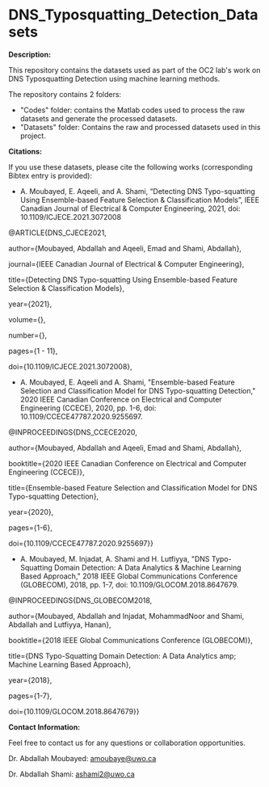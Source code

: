 # DNS_Typosquatting_Detection_Datasets
**Description:**

This repository contains the datasets used as part of the OC2 lab's work on DNS Typosquatting Detection using machine learning methods.

The repository contains 2 folders:
- "Codes" folder: contains the Matlab codes used to process the raw datasets and generate the processed datasets.
- "Datasets" folder: Contains the raw and processed datasets used in this project.

**Citations:**

If you use these datasets, please cite the following works (corresponding Bibtex entry is provided):

- A. Moubayed, E. Aqeeli, and A. Shami, “Detecting DNS Typo-squatting Using Ensemble-based Feature Selection & Classification Models”, IEEE Canadian Journal of Electrical & Computer Engineering, 2021, doi: 10.1109/ICJECE.2021.3072008

@ARTICLE{DNS_CJECE2021,

author={Moubayed, Abdallah and Aqeeli, Emad and Shami, Abdallah}, 

journal={IEEE Canadian Journal of Electrical \& Computer Engineering}, 

title={Detecting DNS Typo-squatting Using Ensemble-based Feature Selection \& Classification Models}, 

year={2021}, 

volume={}, 

number={}, 

pages={1 - 11}, 
 
doi={10.1109/ICJECE.2021.3072008}, 


- A. Moubayed, E. Aqeeli and A. Shami, "Ensemble-based Feature Selection and Classification Model for DNS Typo-squatting Detection," 2020 IEEE Canadian Conference on Electrical and Computer Engineering (CCECE), 2020, pp. 1-6, doi: 10.1109/CCECE47787.2020.9255697.

@INPROCEEDINGS{DNS_CCECE2020,
  
  author={Moubayed, Abdallah and Aqeeli, Emad and Shami, Abdallah},
  
  booktitle={2020 IEEE Canadian Conference on Electrical and Computer Engineering (CCECE)}, 
  
  title={Ensemble-based Feature Selection and Classification Model for DNS Typo-squatting Detection}, 
  
  year={2020},
  
  pages={1-6},
  
  doi={10.1109/CCECE47787.2020.9255697}}
  
  - A. Moubayed, M. Injadat, A. Shami and H. Lutfiyya, "DNS Typo-Squatting Domain Detection: A Data Analytics & Machine Learning Based Approach," 2018 IEEE Global Communications Conference (GLOBECOM), 2018, pp. 1-7, doi: 10.1109/GLOCOM.2018.8647679.

@INPROCEEDINGS{DNS_GLOBECOM2018,
  
  author={Moubayed, Abdallah and Injadat, MohammadNoor and Shami, Abdallah and Lutfiyya, Hanan},
  
  booktitle={2018 IEEE Global Communications Conference (GLOBECOM)}, 
  
  title={DNS Typo-Squatting Domain Detection: A Data Analytics  amp; Machine Learning Based Approach}, 
  
  year={2018},
  
  pages={1-7},
  
  doi={10.1109/GLOCOM.2018.8647679}}
  

**Contact Information:**

Feel free to contact us for any questions or collaboration opportunities.

Dr. Abdallah Moubayed: amoubaye@uwo.ca

Dr. Abdallah Shami: ashami2@uwo.ca
